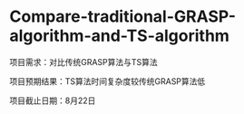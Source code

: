 # Compare-traditional-GRASP-algorithm-and-TS-algorithm

项目需求：对比传统GRASP算法与TS算法

项目预期结果：TS算法时间复杂度较传统GRASP算法低

项目截止日期：8月22日

